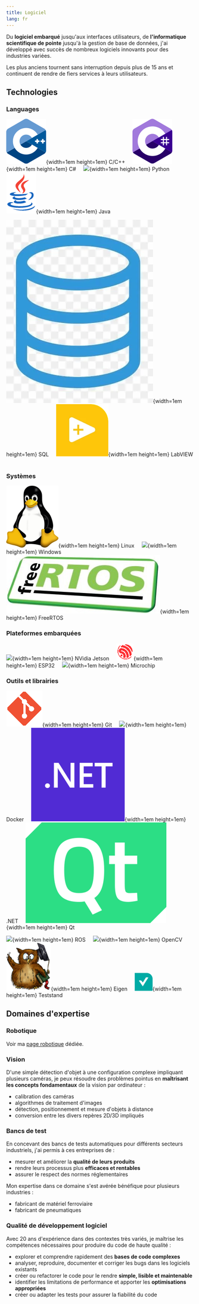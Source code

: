 ```yaml
---
title: Logiciel
lang: fr
---
```


Du __logiciel embarqué__ jusqu'aux interfaces utilisateurs,
de __l'informatique scientifique de pointe__ jusqu'à la gestion de base de données,
j'ai développé avec succès de nombreux logiciels innovants pour des industries variées.

Les plus anciens tournent sans interruption depuis plus de 15 ans
et continuent de rendre de fiers services à leurs utilisateurs.

## Technologies

### Languages

![](images/cpp.png){width=1em height=1em} C/C++ &nbsp; &nbsp;
![](images/csharp.png){width=1em height=1em} C# &nbsp; &nbsp;
![](images/python.ico){width=1em height=1em} Python &nbsp; &nbsp;
![](images/java.png){width=1em height=1em} Java &nbsp; &nbsp;

![](images/sql.webp){width=1em height=1em} SQL &nbsp; &nbsp;
![](images/labview.webp){width=1em height=1em} LabVIEW &nbsp; &nbsp;

### Systèmes

![](images/linux.png){width=1em height=1em} Linux &nbsp; &nbsp;
![](images/windows.ico){width=1em height=1em} Windows &nbsp; &nbsp;
![](images/freertos.png){width=1em height=1em} FreeRTOS &nbsp; &nbsp;

### Plateformes embarquées

![](images/nvidia.ico){width=1em height=1em} NVidia Jetson &nbsp; &nbsp;
![](images/espressif.png){width=1em height=1em} ESP32 &nbsp; &nbsp;
![](images/microchip.ico){width=1em height=1em} Microchip &nbsp; &nbsp;

### Outils et librairies

![](images/git.png){width=1em height=1em} Git  &nbsp; &nbsp;
![](images/docker.ico){width=1em height=1em} Docker  &nbsp; &nbsp;
![](images/dotnet.png){width=1em height=1em} .NET  &nbsp; &nbsp;
![](images/qt.png){width=1em height=1em} Qt  &nbsp; &nbsp;

![](images/ros.ico){width=1em height=1em} ROS  &nbsp; &nbsp;
![](images/opencv.ico){width=1em height=1em} OpenCV  &nbsp; &nbsp;
![](images/eigen.png){width=1em height=1em} Eigen  &nbsp; &nbsp;
![](images/teststand.png){width=1em height=1em} Teststand  &nbsp; &nbsp;

## Domaines d'expertise

### Robotique

Voir ma [page robotique](./robotics-fr.html) dédiée.

### Vision

D'une simple détection d'objet à une configuration complexe impliquant plusieurs caméras,
je peux résoudre des problèmes pointus en __maîtrisant les concepts fondamentaux__
de la vision par ordinateur :

* calibration des caméras
* algorithmes de traitement d'images
* détection, positionnement et mesure d'objets à distance
* conversion entre les divers repères 2D/3D impliqués

### Bancs de test

En concevant des bancs de tests automatiques pour différents secteurs industriels,
j'ai permis à ces entreprises de :

* mesurer et améliorer la __qualité de leurs produits__
* rendre leurs processus plus __efficaces et rentables__
* assurer le respect des normes réglementaires

Mon expertise dans ce domaine s'est avérée bénéfique pour plusieurs industries :

* fabricant de matériel ferroviaire
* fabricant de pneumatiques

### Qualité de développement logiciel

Avec 20 ans d'expérience dans des contextes très variés,
je maîtrise les compétences nécessaires pour produire du code de haute qualité :

* explorer et comprendre rapidement des __bases de code complexes__
* analyser, reproduire, documenter et corriger les bugs dans les logiciels existants
* créer ou refactorer le code pour le rendre __simple, lisible et maintenable__
* identifier les limitations de performance et apporter les __optimisations appropriées__
* créer ou adapter les tests pour assurer la fiabilité du code
